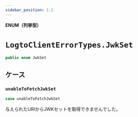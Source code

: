 ```yaml
---
sidebar_position: 1.1
---
```


**ENUM（列挙型）**

# `LogtoClientErrorTypes.JwkSet`

```swift
public enum JwkSet
```

## ケース

### `unableToFetchJwkSet`

```swift
case unableToFetchJwkSet
```

与えられたURIからJWKセットを取得できませんでした。